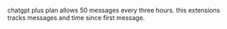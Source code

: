 chatgpt plus plan allows 50 messages every three hours. 
this extensions tracks messages and time since first message.
